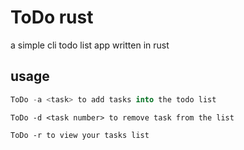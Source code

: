 # ToDo rust 
a simple cli todo list app written in rust

## usage 
```s
ToDo -a <task> to add tasks into the todo list
```

```
ToDo -d <task number> to remove task from the list
```

```
ToDo -r to view your tasks list
```

